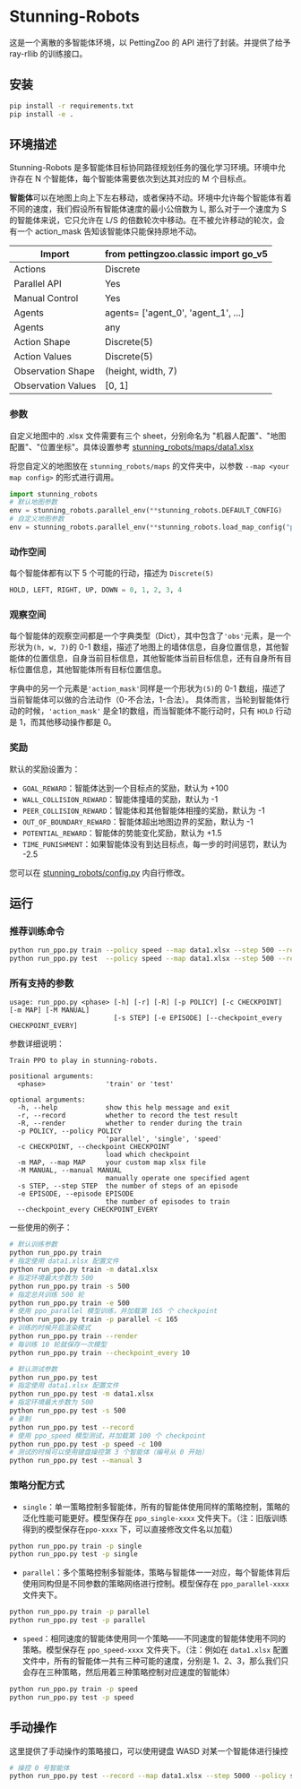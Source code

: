 # Stunning-Robots

这是一个离散的多智能体环境，以 PettingZoo 的 API 进行了封装。并提供了给予 ray-rllib 的训练接口。
 

## 安装

```bash
pip install -r requirements.txt
pip install -e .
```

## 环境描述

Stunning-Robots 是多智能体目标协同路径规划任务的强化学习环境。环境中允许存在 N 个智能体，每个智能体需要依次到达其对应的 M 个目标点。

**智能体**可以在地图上向上下左右移动，或者保持不动。环境中允许每个智能体有着不同的速度，我们假设所有智能体速度的最小公倍数为 L, 那么对于一个速度为 S 的智能体来说，它只允许在 L/S 的倍数轮次中移动。在不被允许移动的轮次，会有一个 action_mask 告知该智能体只能保持原地不动。

| Import             | from pettingzoo.classic import go_v5 |
|--------------------|--------------------------------------|
| Actions            | Discrete                             |
| Parallel API       | Yes                                  |
| Manual Control     | Yes                                  |
| Agents             | agents= ['agent_0', 'agent_1', ...]  |
| Agents             | any                                  |
| Action Shape       | Discrete(5)                          |
| Action Values      | Discrete(5)                          |
| Observation Shape  | (height, width, 7)                   |                                    
| Observation Values | [0, 1]                               |                                      

### 参数

自定义地图中的 .xlsx 文件需要有三个 sheet，分别命名为 "机器人配置"、"地图配置"、"位置坐标"。具体设置参考 [stunning_robots/maps/data1.xlsx](stunning_robots/maps/data1.xlsx)

将您自定义的地图放在 `stunning_robots/maps` 的文件夹中，以参数 `--map <your map config>` 的形式进行调用。
```python
import stunning_robots
# 默认地图参数
env = stunning_robots.parallel_env(**stunning_robots.DEFAULT_CONFIG) 
# 自定义地图参数
env = stunning_robots.parallel_env(**stunning_robots.load_map_config("path/to/custom/maps/data.xlsx")) 
```
### 动作空间
每个智能体都有以下 5 个可能的行动，描述为 `Discrete(5)`
```python
HOLD, LEFT, RIGHT, UP, DOWN = 0, 1, 2, 3, 4
```

### 观察空间

每个智能体的观察空间都是一个字典类型（Dict），其中包含了`'obs'`元素，是一个形状为`(h, w, 7)`的 0-1 数组，描述了地图上的墙体信息，自身位置信息，其他智能体的位置信息，自身当前目标信息，其他智能体当前目标信息，还有自身所有目标位置信息，其他智能体所有目标位置信息。

字典中的另一个元素是`'action_mask'`同样是一个形状为`(5)`的 0-1 数组，描述了当前智能体可以做的合法动作（0-不合法，1-合法）。 具体而言，当轮到智能体行动的时候，`'action_mask'` 是全1的数组，而当智能体不能行动时，只有 `HOLD` 行动是 1，而其他移动操作都是 0。

### 奖励

默认的奖励设置为：

- `GOAL_REWARD`：智能体达到一个目标点的奖励，默认为 +100
- `WALL_COLLISION_REWARD`：智能体撞墙的奖励，默认为 -1
- `PEER_COLLISION_REWARD`：智能体和其他智能体相撞的奖励，默认为 -1
- `OUT_OF_BOUNDARY_REWARD`：智能体超出地图边界的奖励，默认为 -1
- `POTENTIAL_REWARD`：智能体的势能变化奖励，默认为 +1.5
- `TIME_PUNISHMENT`：如果智能体没有到达目标点，每一步的时间惩罚，默认为 -2.5

您可以在 [stunning_robots/config.py](stunning_robots/config.py) 内自行修改。

## 运行

### 推荐训练命令

```bash
python run_ppo.py train --policy speed --map data1.xlsx --step 500 --render --episode 200
python run_ppo.py test  --policy speed --map data1.xlsx --step 500 --record
```

### 所有支持的参数

```
usage: run_ppo.py <phase> [-h] [-r] [-R] [-p POLICY] [-c CHECKPOINT] [-m MAP] [-M MANUAL] 
                          [-s STEP] [-e EPISODE] [--checkpoint_every CHECKPOINT_EVERY] 
```
参数详细说明：
```
Train PPO to play in stunning-robots.

positional arguments:
  <phase>               'train' or 'test'

optional arguments:
  -h, --help            show this help message and exit
  -r, --record          whether to record the test result
  -R, --render          whether to render during the train
  -p POLICY, --policy POLICY
                        'parallel', 'single', 'speed'
  -c CHECKPOINT, --checkpoint CHECKPOINT
                        load which checkpoint
  -m MAP, --map MAP     your custom map xlsx file
  -M MANUAL, --manual MANUAL
                        manually operate one specified agent
  -s STEP, --step STEP  the number of steps of an episode
  -e EPISODE, --episode EPISODE
                        the number of episodes to train
  --checkpoint_every CHECKPOINT_EVERY
```
一些使用的例子：
```bash
# 默认训练参数
python run_ppo.py train
# 指定使用 data1.xlsx 配置文件 
python run_ppo.py train -m data1.xlsx
# 指定环境最大步数为 500 
python run_ppo.py train -s 500
# 指定总共训练 500 轮
python run_ppo.py train -e 500
# 使用 ppo_parallel 模型训练，并加载第 165 个 checkpoint
python run_ppo.py train -p parallel -c 165
# 训练的时候开启渲染模式
python run_ppo.py train --render
# 每训练 10 轮就保存一次模型
python run_ppo.py train --checkpoint_every 10

# 默认测试参数
python run_ppo.py test
# 指定使用 data1.xlsx 配置文件 
python run_ppo.py test -m data1.xlsx
# 指定环境最大步数为 500 
python run_ppo.py test -s 500
# 录制
python run_ppo.py test --record
# 使用 ppo_speed 模型测试，并加载第 100 个 checkpoint
python run_ppo.py test -p speed -c 100
# 测试的时候可以使用键盘操控第 3 个智能体（编号从 0 开始）
python run_ppo.py test --manual 3

```

### 策略分配方式

- `single`：单一策略控制多智能体，所有的智能体使用同样的策略控制，策略的泛化性能可能更好。模型保存在 `ppo_single-xxxx` 文件夹下。（注：旧版训练得到的模型保存在`ppo-xxxx` 下，可以直接修改文件名以加载）

```bash
python run_ppo.py train -p single
python run_ppo.py test -p single
```
- `parallel`：多个策略控制多智能体，策略与智能体一一对应，每个智能体背后使用同构但是不同参数的策略网络进行控制。模型保存在 `ppo_parallel-xxxx` 文件夹下。

```bash
python run_ppo.py train -p parallel
python run_ppo.py test -p parallel
```

- `speed`：相同速度的智能体使用同一个策略——不同速度的智能体使用不同的策略。模型保存在 `ppo_speed-xxxx` 文件夹下。（注：例如在 `data1.xlsx` 配置文件中，所有的智能体一共有三种可能的速度，分别是 1、2、3，那么我们只会存在三种策略，然后用着三种策略控制对应速度的智能体）

```bash
python run_ppo.py train -p speed
python run_ppo.py test -p speed
```


## 手动操作

这里提供了手动操作的策略接口，可以使用键盘 WASD 对某一个智能体进行操控

```bash
# 操控 0 号智能体
python run_ppo.py test --record --map data1.xlsx --step 5000 --policy speed --manual 0
```